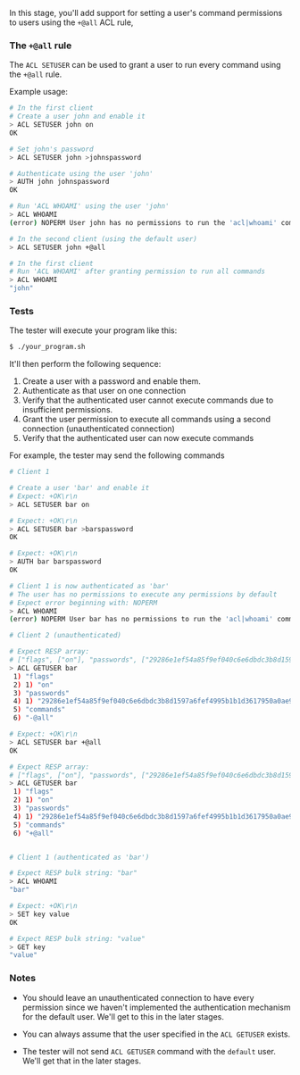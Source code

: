 In this stage, you'll add support for setting a user's command permissions to users using the `+@all` ACL rule,

### The `+@all` rule

The `ACL SETUSER` can be used to grant a user to run every command using the `+@all` rule.

Example usage:

```bash
# In the first client
# Create a user john and enable it
> ACL SETUSER john on
OK

# Set john's password
> ACL SETUSER john >johnspassword

# Authenticate using the user 'john'
> AUTH john johnspassword
OK

# Run 'ACL WHOAMI' using the user 'john'
> ACL WHOAMI
(error) NOPERM User john has no permissions to run the 'acl|whoami' command

# In the second client (using the default user)
> ACL SETUSER john +@all

# In the first client
# Run 'ACL WHOAMI' after granting permission to run all commands
> ACL WHOAMI
"john"
```

### Tests

The tester will execute your program like this:

```bash
$ ./your_program.sh
```

It'll then perform the following sequence:

1. Create a user with a password and enable them.
2. Authenticate as that user on one connection
3. Verify that the authenticated user cannot execute commands due to insufficient permissions.
4. Grant the user permission to execute all commands using a second connection (unauthenticated connection)
5. Verify that the authenticated user can now execute commands

For example, the tester may send the following commands

```bash
# Client 1

# Create a user 'bar' and enable it
# Expect: +OK\r\n
> ACL SETUSER bar on

# Expect: +OK\r\n
> ACL SETUSER bar >barspassword
OK

# Expect: +OK\r\n
> AUTH bar barspassword
OK

# Client 1 is now authenticated as 'bar'
# The user has no permissions to execute any permissions by default
# Expect error beginning with: NOPERM
> ACL WHOAMI
(error) NOPERM User bar has no permissions to run the 'acl|whoami' command

# Client 2 (unauthenticated)

# Expect RESP array:
# ["flags", ["on"], "passwords", ["29286e1ef54a85f9ef040c6e6dbdc3b8d1597a6fef4995b1b1d3617950a0ae93"], "commands", "-@all"]
> ACL GETUSER bar
 1) "flags"
 2) 1) "on"
 3) "passwords"
 4) 1) "29286e1ef54a85f9ef040c6e6dbdc3b8d1597a6fef4995b1b1d3617950a0ae93"
 5) "commands"
 6) "-@all"

# Expect: +OK\r\n
> ACL SETUSER bar +@all
OK

# Expect RESP array:
# ["flags", ["on"], "passwords", ["29286e1ef54a85f9ef040c6e6dbdc3b8d1597a6fef4995b1b1d3617950a0ae93"], "commands", "-@all"]
> ACL GETUSER bar
 1) "flags"
 2) 1) "on"
 3) "passwords"
 4) 1) "29286e1ef54a85f9ef040c6e6dbdc3b8d1597a6fef4995b1b1d3617950a0ae93"
 5) "commands"
 6) "+@all"


# Client 1 (authenticated as 'bar')

# Expect RESP bulk string: "bar"
> ACL WHOAMI
"bar"

# Expect: +OK\r\n
> SET key value
OK

# Expect RESP bulk string: "value"
> GET key
"value"
```


### Notes

- You should leave an unauthenticated connection to have every permission since we haven't implemented the authentication mechanism for the default user. We'll get to this in the later stages.

- You can always assume that the user specified in the `ACL GETUSER` exists.

- The tester will not send `ACL GETUSER` command with the `default` user. We'll get that in the later stages.
